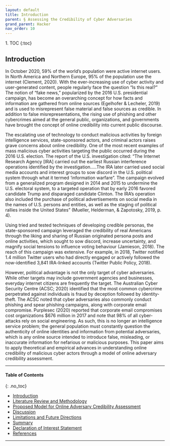 ```yaml
---
layout: default
title: Introduction
parent: § Assessing the Credibility of Cyber Adversaries   
grand_parent: Hacker 
nav_order: 10
---
```

<style>
.dont-break-out {
  /* These are technically the same, but use both */
  overflow-wrap: break-word;
  word-wrap: break-word;

     -ms-word-break: break-all;
  /* This is the dangerous one in WebKit, as it breaks things wherever */
  word-break: break-all;
  /* Instead use this non-standard one: */
  word-break: break-word;
}

.youtube-container {
    position: relative;
    width: 100%;
    height: 0;
    padding-bottom: 56.25%;
}
.youtube-video {
    position: absolute;
    top: 0;
    left: 0;
    width: 100%;
    height: 100%;
}

</style>

<div class="dont-break-out" markdown="1">
1. TOC
{:toc}

## Introduction
In October 2020, 59% of the world’s population were active internet users. In North America and Northern Europe, 95% of the population use the internet (Clement, 2020). With the ever-increasing use of cyber activity and user-generated content, people regularly face the question “Is this real?” The notion of “fake news,” popularized by the 2016 U.S. presidential campaign, has become an overarching concept for how facts and information are gathered from online sources (Egelhofer & Lecheler, 2019) and is used to misrepresent false material and false sources as credible. In addition to false misrepresentations, the rising use of phishing and other cybercrimes aimed at the general public, organizations, and governments have brought the concept of online credibility into current public discourse.

The escalating use of technology to conduct malicious activities by foreign intelligence services, state-sponsored actors, and criminal actors raises grave concerns about online credibility. One of the most recent examples of mass malicious cyber activities targeting the public occurred during the 2016 U.S. election. The report of the U.S. investigation cited: “The Internet Research Agency [IRA] carried out the earliest Russian interference operations identified by the investigation…..The IRA later carried used social media accounts and interest groups to sow discord in the U.S. political system through what it termed ‘information warfare”. The campaign evolved from a generalized program designed in 2014 and 2015 to undermine the U.S. electoral system, to a targeted operation that by early 2016 favored candidate Trump and disparaged candidate Clinton. The IRA’s operation also included the purchase of political advertisements on social media in the names of U.S. persons and entities, as well as the staging of political rallies inside the United States” (Mueller, Helderman, & Zapotosky, 2019, p. 4).

Using tried and tested techniques of developing credible personas, the state-sponsored campaign leveraged the credibility of real Americans through the liking and sharing of Russian originated persona posts and online activities, which sought to sow discord, increase uncertainty, and magnify social tensions to influence voting behaviour (Jamieson, 2018). The reach of this campaign was extensive. For example, in 2018, Twitter notified 1.4 million Twitter users who had directly engaged or actively followed the now-identified 3,841 IRA-linked accounts (Twitter Public Policy, 2018).

However, political advantage is not the only target of cyber adversaries. While other targets may include government agencies and businesses, everyday internet citizens are frequently the target. The Australian Cyber Security Centre (ACSC; 2020) identified that the most common cybercrime perpetrated against individuals is fraud by deception followed by identity-theft. The ACSC noted that cyber adversaries also commonly conduct phishing and spear phishing campaigns, along with corporate email compromise. Purplesec (2020) reported that corporate email compromises cost organizations $676 million in 2017 and note that 98% of all cyber-attacks rely on social engineering. As such, this is no longer an intelligence service problem; the general population must constantly question the authenticity of online identities and information from potential adversaries, which is any online source intended to introduce false, misleading, or inaccurate information for nefarious or malicious purposes. This paper aims to apply theoretical and empirical advances in understanding online credibility of malicious cyber actors through a model of online adversary credibility assessment.

***

#### Table of Contents
{: .no_toc}

<ul><li> <a href="/docs/hacker/assessing-the-credibility-of-cyber-adversaries-1/">Introduction</a></li><li> <a href="/docs/hacker/assessing-the-credibility-of-cyber-adversaries-2/">Literature Review and Methodology</a></li><li> <a href="/docs/hacker/assessing-the-credibility-of-cyber-adversaries-3/">Proposed Model for Online Adversary Credibility Assessment</a></li><li> <a href="/docs/hacker/assessing-the-credibility-of-cyber-adversaries-4/">Discussion</a></li><li> <a href="/docs/hacker/assessing-the-credibility-of-cyber-adversaries-5/">Limitations and Future Directions</a></li><li> <a href="/docs/hacker/assessing-the-credibility-of-cyber-adversaries-6/">Summary</a></li><li> <a href="/docs/hacker/assessing-the-credibility-of-cyber-adversaries-7/">Declaration of Interest Statement</a></li><li> <a href="/docs/hacker/assessing-the-credibility-of-cyber-adversaries-8/">References</a></li></ul>

***

</div>
